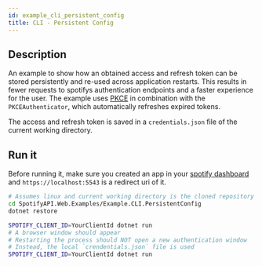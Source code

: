 ```yaml
---
id: example_cli_persistent_config
title: CLI - Persistent Config
---
```


## Description

An example to show how an obtained access and refresh token can be stored persistently and re-used across application restarts. This results in fewer requests to spotifys authentication endpoints and a faster experience for the user. The example uses [PKCE](pkce.md) in combination with the `PKCEAuthenticator`, which automatically refreshes expired tokens.

The access and refresh token is saved in a `credentials.json` file of the current working directory.

## Run it

Before running it, make sure you created an app in your [spotify dashboard](https://developer.spotify.com/dashboard/) and `https://localhost:5543` is a redirect uri of it.

```bash
# Assumes linux and current working directory is the cloned repository
cd SpotifyAPI.Web.Examples/Example.CLI.PersistentConfig
dotnet restore

SPOTIFY_CLIENT_ID=YourClientId dotnet run
# A browser window should appear
# Restarting the process should NOT open a new authentication window
# Instead, the local `crendentials.json` file is used
SPOTIFY_CLIENT_ID=YourClientId dotnet run
```
